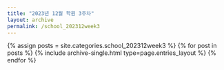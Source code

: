 ```yaml
---
title: "2023년 12월 학원 3주차"
layout: archive
permalink: /school_202312week3
---
```



{% assign posts = site.categories.school_202312week3 %}
{% for post in posts %} {% include archive-single.html type=page.entries_layout %} {% endfor %}